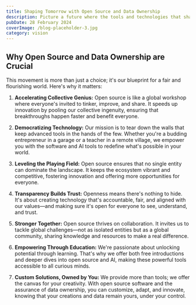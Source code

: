 ```yaml
---
title: Shaping Tomorrow with Open Source and Data Ownership
description: Picture a future where the tools and technologies that shape our lives are not locked away in corporate vaults, but shared openly, like seeds in a community garden. This is the world we're building - a place where the magic of artificial intelligence (AI) is not a guarded secret, but a shared treasure that sparks innovation, growth, and equality across the globe.
pubDate: 28 February 2024
coverImage: /blog-placeholder-3.jpg
category: vision
---
```


## Why Open Source and Data Ownership are Crucial

This movement is more than just a choice; it's our blueprint for a fair and flourishing world. Here's why it matters:

1. **Accelerating Collective Genius:** Open source is like a global workshop where everyone's invited to tinker, improve, and share. It speeds up innovation by pooling our collective ingenuity, ensuring that breakthroughs happen faster and benefit everyone.
    
2. **Democratizing Technology:** Our mission is to tear down the walls that keep advanced tools in the hands of the few. Whether you're a budding entrepreneur in a garage or a teacher in a remote village, we empower you with the software and AI tools to redefine what's possible in your world.
    
3. **Leveling the Playing Field:** Open source ensures that no single entity can dominate the landscape. It keeps the ecosystem vibrant and competitive, fostering innovation and offering more opportunities for everyone.
    
4. **Transparency Builds Trust:** Openness means there's nothing to hide. It's about creating technology that's accountable, fair, and aligned with our values—and making sure it's open for everyone to see, understand, and trust.
    
5. **Stronger Together:** Open source thrives on collaboration. It invites us to tackle global challenges—not as isolated entities but as a global community, sharing knowledge and resources to make a real difference.
    
6. **Empowering Through Education:** We're passionate about unlocking potential through learning. That's why we offer both free introductions and deeper dives into open source and AI, making these powerful tools accessible to all curious minds.
    
7. **Custom Solutions, Owned by You:** We provide more than tools; we offer the canvas for your creativity. With open source software and the assurance of data ownership, you can customize, adapt, and innovate, knowing that your creations and data remain yours, under your control.
    


